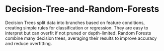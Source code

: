 # Decision-Tree-and-Random-Forests
Decision Trees split data into branches based on feature conditions, creating simple rules for classification or regression. They are easy to interpret but can overfit if not pruned or depth-limited. Random Forests combine many decision trees, averaging their results to improve accuracy and reduce overfitting.
